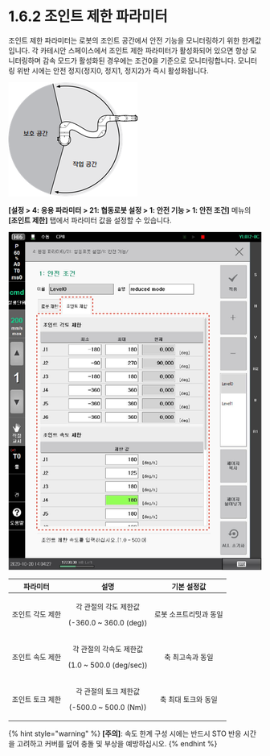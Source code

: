 # 1.6.2 조인트 제한 파라미터

조인트 제한 파라미터는 로봇의 조인트 공간에서 안전 기능을 모니터링하기 위한 한계값입니다. 각 카테시안 스페이스에서 조인트 제한 파라미터가 활성화되어 있으면 항상 모니터링하며 감속 모드가 활성화된 경우에는 조건0을 기준으로 모니터링합니다. 모니터링 위반 시에는 안전 정지(정지0, 정지1, 정지2)가 즉시 활성화됩니다.

![그림 4 조인트 제한 설정 예(S축)](<../../_assets/image_2.png>)

**\[설정 > 4: 응용 파라미터 > 21: 협동로봇 설정 > 1: 안전 기능 > 1: 안전 조건]** 메뉴의 **\[조인트 제한]** 탭에서 파라미터 값을 설정할 수 있습니다.

![그림 5 조인트 제한 파라미터 설정 화면](../../_assets/image28.jpeg)

|  **파라미터** |                       **설명**                       |  **기본 설정값**  |
| :-------: | :------------------------------------------------: | :----------: |
| 조인트 각도 제한 |  <p>각 관절의 각도 제한값</p><p>(-360.0 ~ 360.0 (deg))</p>  | 로봇 소프트리밋과 동일 |
| 조인트 속도 제한 | <p>각 관절의 각속도 제한값</p><p>(1.0 ~ 500.0 (deg/sec))</p> |   축 최고속과 동일  |
| 조인트 토크 제한 |   <p>각 관절의 토크 제한값</p><p>(-500.0 ~ 500.0 (Nm))</p>  |  축 최대 토크와 동일 |

{% hint style="warning" %}
**\[주의]**: 속도 한계 구성 시에는 반드시 STO 반응 시간을 고려하고 커버를 덮어 충돌 및 부상을 예방하십시오.
{% endhint %}
